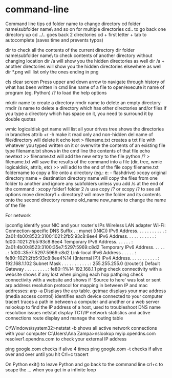 # command-line
Command line tips
cd folder name to change directory
cd folder name\subfolder name\ and so on for multiple directories
cd.. to go back one directory up
cd ../.. goes back 2 directories
cd + first letter + tab to autocomplete (saves time and prevents typos)

dir to check all the contents of the current directory
dir folder name\subfolder name\ to check contents of another directory without changing location
dir /a will show you the hidden directories as well
dir /a + another directories will show you the hidden directories elsewhere as well
dir *.png will list only the ones ending in png

cls clear screen
Press upper and down arrow to navigate through history of what has been written in cmd line
name of a file to open/execute it
name of program (eg. Python) /? to load the help options

mkdir name to create a directory
rmdir name to delete an empty directory
rmdir /s name to delete a directory which has other directories and/or files
if you type a directory which has space on it, you need to surround it by double quotes

wmic logicaldisk get name will list all your drives
tree shows the directories in branches
attrib +r -h make it read only and non-hidden
del name of file/directory will delete it
echo text > filename.txt creates a txt file with whatever you typed written on it or overwrite the contents of an existing file
type filename.txt shows in the cmd line the contents of that file
echo newtext >> filename.txt will add the new entry to the file
python /? > filename.txt will save the results of the command into a file (dir, tree, wmic logicaldisk, attrib, etc) >> will add to the end of the file
copy filename.txt foldername to copy a file onto a directory (eg.:  e: - flashdrive)
xcopy original directory name + destination directory name will copy the files from one folder to another and ignore any subfolders unless you add /s at the end of the command : xcopy folder1 folder 2 /s
use copy /? or xcopy /? to see all options
move directory1 + directory2 will move the folder and its contents onto the second directory
rename old_name new_name to change the name of the file

For network

ipconfig identify your NIC and your router's IPs
Wireless LAN adapter Wi-Fi:
   Connection-specific DNS Suffix  . : mynet
((NIC))   IPv6 Address. . . . . . . . . . . : 2a01:4b00:8523:3100:1021:2fb5:93c8:8ee4
   IPv6 Address. . . . . . . . . . . : fd00::1021:2fb5:93c8:8ee4
   Temporary IPv6 Address. . . . . . : 2a01:4b00:8523:3100:35e7:5297:5969:c8d2
   Temporary IPv6 Address. . . . . . : fd00::35e7:5297:5969:c8d2
   Link-local IPv6 Address . . . . . : fe80::1021:2fb5:93c8:8ee4%14
((Internal IP))   IPv4 Address. . . . . . . . . . . : 192.168.1.102
Subnet Mask . . . . . . . . . . . : 255.255.255.0
((router))   Default Gateway . . . . . . . . . : fe80::1%14
                                       192.168.1.1
ping check connectivity with a website shows if any lost when pinging each hop
pathping check connectivity with a website and shows if 'Source to here' was lost or sent
arp address resolution protocol for mapping in between IP and mac addresses: arp -a Displays the arp table.
getmac displays your mac address (media access control) identifies each device connected to your computer
tracert traces a path in between a computer and another or a web server
nslookup to find the IP address of a host, used to troubleshoot DNS name resolution issues
netstat display TCT/IP network statistics and active connections
route display and manage the routing table

C:\Windows\system32>netstat -b shows all active network connections with your computer
C:\Users\Ana Zampa>nslookup myip.opendns.com resolver1.opendns.com to check your external IP address

ping google.com checks if alive 4 times
ping google.com -t checks if alive over and over until you hit Crl+c
tracert



On Python
exit() to leave Python and go back to the command line
crl+c to scape the ... when you get in a infinite loop
